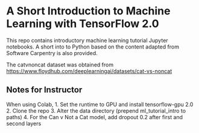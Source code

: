 # A Short Introduction to Machine Learning with TensorFlow 2.0

This repo contains introductory machine learning tutorial Jupyter notebooks. A short into to Python based on the content adapted from Software Carpentry is also provided.

The catvnoncat dataset was obtained from https://www.floydhub.com/deeplearningai/datasets/cat-vs-noncat

## Notes for Instructor

When using Colab,
     1. Set the runtime to GPU and install tensorflow-gpu 2.0
     2. Clone the repo
     3. Alter the data directory (prepend ml_tutorial_intro to paths)
     4. For the Can v Not a Cat model, add dropout 0.2 after first and second layers